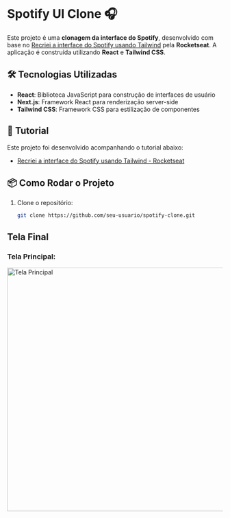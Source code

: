 # Spotify UI Clone 🎧

Este projeto é uma **clonagem da interface do Spotify**, desenvolvido com base no [Recriei a interface do Spotify usando Tailwind](https://www.youtube.com/watch?v=YVI-q3idGiM) pela **Rocketseat**. 
A aplicação é construída utilizando **React** e **Tailwind CSS**.

## 🛠️ Tecnologias Utilizadas

- **React**: Biblioteca JavaScript para construção de interfaces de usuário
- **Next.js**: Framework React para renderização server-side
- **Tailwind CSS**: Framework CSS para estilização de componentes

## 🎥 Tutorial

Este projeto foi desenvolvido acompanhando o tutorial abaixo:

- [Recriei a interface do Spotify usando Tailwind - Rocketseat](https://www.youtube.com/watch?v=YVI-q3idGiM)

## 📦 Como Rodar o Projeto

1. Clone o repositório:
   ```bash
   git clone https://github.com/seu-usuario/spotify-clone.git

## Tela Final

<h3>Tela Principal:</h3>
  <img src="WebAnime - OnePiece/Captura de tela 2023-08-27 231525.png" alt="Tela Principal" width="1066px" height="568px"><br>
